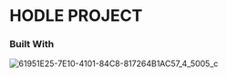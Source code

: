 # HODLE PROJECT


### Built With
![61951E25-7E10-4101-84C8-817264B1AC57_4_5005_c](https://github.com/andbardii/capstone-hodle/assets/126244632/ab9af37a-b4d8-47d5-8c39-5179cbae1de3)

